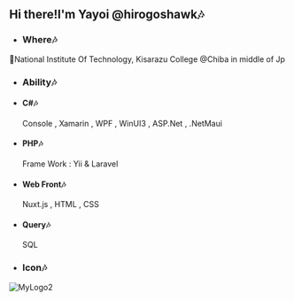 ## Hi there!I'm Yayoi @hirogoshawk🎶
- ### Where🎶
🏫National Institute Of Technology, Kisarazu College @Chiba in middle of Jp
- ### Ability🎶
- #### C#🎶
  Console , Xamarin , WPF , WinUI3 , ASP.Net , .NetMaui
- #### PHP🎶
  Frame Work : Yii & Laravel
- #### Web Front🎶
  Nuxt.js , HTML , CSS
- #### Query🎶
  SQL
- ### Icon🎶
![MyLogo2](https://github.com/hirogoshawk/hirogoshawk/assets/99739136/485b23a1-75a0-40b4-a5e8-621ccd562491)
